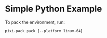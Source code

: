 # Simple Python Example

To pack the environment, run:

```shell
pixi-pack pack [--platform linux-64]
```
